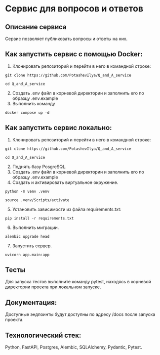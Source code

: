 # Сервис для вопросов и ответов

## Описание сервиса
Сервис позволяет публиковать вопросы и ответы на них. 

## Как запустить сервис с помощью Docker:
1. Клонировать репозиторий и перейти в него в командной строке:
```
git clone https://github.com/PotashevIlya/Q_and_A_service
```
```
cd Q_and_A_service
```
2. Создать .env файл в корневой директории и заполнить его по образцу .env.example
3. Выполнить команду
```
docker compose up -d
```
## Как запустить сервис локально:
1. Клонировать репозиторий и перейти в него в командной строке:
```
git clone https://github.com/PotashevIlya/Q_and_A_service
```
```
cd Q_and_A_service
```
2. Поднять базу PosgreSQL.
3. Создать .env файл в корневой директории и заполнить его по образцу .env.example
4. Создать и активировать виртуальное окружение.
```
python -m venv .venv
```
```
source .venv/Scripts/activate
```
5. Установить зависимости из файла requirements.txt:
```
pip install -r requirements.txt
```
6. Выполнить миграции.
```
alembic upgrade head
```
7. Запустить сервер.
```
uvicorn app.main:app
```

## Тесты
Для запуска тестов выполните команду pytest, находясь в корневой директории проекта при локальном запуске.

## Документация:
Доступные эндпоинты будут доступны по адресу /docs после запуска проекта.

## Технологический стек:
Python, FastAPI, Postgres, Alembic, SQLAlchemy, Pydantic, Pytest.

